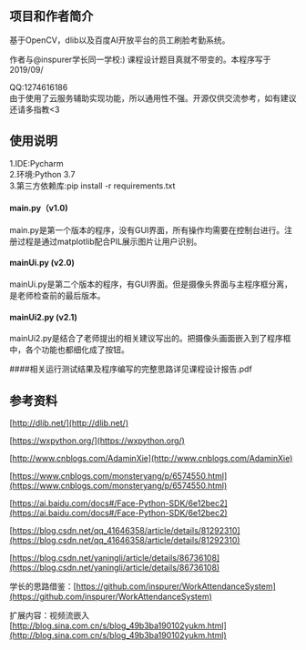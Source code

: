 ## 项目和作者简介

基于OpenCV，dlib以及百度AI开放平台的员工刷脸考勤系统。

作者与@inspurer学长同一学校:) 课程设计题目真就不带变的。本程序写于2019/09/

QQ:1274616186  
由于使用了云服务辅助实现功能，所以通用性不强。开源仅供交流参考，如有建议还请多指教<3

## 使用说明

1.IDE:Pycharm  
2.环境:Python 3.7  
3.第三方依赖库:pip install -r requirements.txt  

#### main.py（v1.0)
main.py是第一个版本的程序，没有GUI界面，所有操作均需要在控制台进行。注册过程是通过matplotlib配合PIL展示图片让用户识别。

#### mainUi.py (v2.0)
mainUi.py是第二个版本的程序，有GUI界面。但是摄像头界面与主程序框分离，是老师检查前的最后版本。

#### mainUi2.py (v2.1)
mainUi2.py是结合了老师提出的相关建议写出的。把摄像头画面嵌入到了程序框中，各个功能也都细化成了按钮。

####相关运行测试结果及程序编写的完整思路详见课程设计报告.pdf

## 参考资料

[http://dlib.net/](http://dlib.net/)

[https://wxpython.org/](https://wxpython.org/)

[http://www.cnblogs.com/AdaminXie](http://www.cnblogs.com/AdaminXie)

[https://www.cnblogs.com/monsteryang/p/6574550.html](https://www.cnblogs.com/monsteryang/p/6574550.html)

[https://ai.baidu.com/docs#/Face-Python-SDK/6e12bec2](https://ai.baidu.com/docs#/Face-Python-SDK/6e12bec2)

[https://blog.csdn.net/qq_41646358/article/details/81292310](https://blog.csdn.net/qq_41646358/article/details/81292310)

[https://blog.csdn.net/yaningli/article/details/86736108](https://blog.csdn.net/yaningli/article/details/86736108)

学长的思路借鉴：[https://github.com/inspurer/WorkAttendanceSystem](https://github.com/inspurer/WorkAttendanceSystem)

扩展内容：视频流嵌入 [http://blog.sina.com.cn/s/blog_49b3ba190102yukm.html](http://blog.sina.com.cn/s/blog_49b3ba190102yukm.html)
